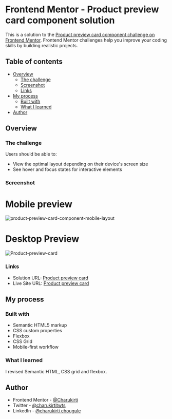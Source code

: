 # Frontend Mentor - Product preview card component solution

This is a solution to the [Product preview card component challenge on Frontend Mentor](https://www.frontendmentor.io/challenges/product-preview-card-component-GO7UmttRfa). Frontend Mentor challenges help you improve your coding skills by building realistic projects. 

## Table of contents

- [Overview](#overview)
  - [The challenge](#the-challenge)
  - [Screenshot](#screenshot)
  - [Links](#links)
- [My process](#my-process)
  - [Built with](#built-with)
  - [What I learned](#what-i-learned)
- [Author](#author)

## Overview

### The challenge

Users should be able to:

- View the optimal layout depending on their device's screen size
- See hover and focus states for interactive elements

### Screenshot

# Mobile preview
![product-preview-card-component-mobile-layout](https://user-images.githubusercontent.com/108792404/221782082-07127e36-9a25-49b0-884d-c1cdb2f68c27.png)

# Desktop Preview
![Product-preview-card](https://user-images.githubusercontent.com/108792404/221782114-ac561149-8faf-43bb-a124-73f929c289dd.png)

### Links

- Solution URL: [Product preview card](https://github.com/charukirti/Product-preview-card-component-Frontend-mentor-challenge)
- Live Site URL: [Product preview card](https://fmc-product-preview-card-component.netlify.app/)

## My process

### Built with

- Semantic HTML5 markup
- CSS custom properties
- Flexbox
- CSS Grid
- Mobile-first workflow


### What I learned

I revised Semantic HTML, CSS grid and flexbox.

## Author

- Frontend Mentor - [@Charukirti](https://www.frontendmentor.io/profile/charukirti)
- Twitter - [@charukirtitwts](https://www.twitter.com/charukirtitwts)
- LinkedIn - [@charukirti chougule](https://www.linkedin.com/in/charukirti-chougule/)



